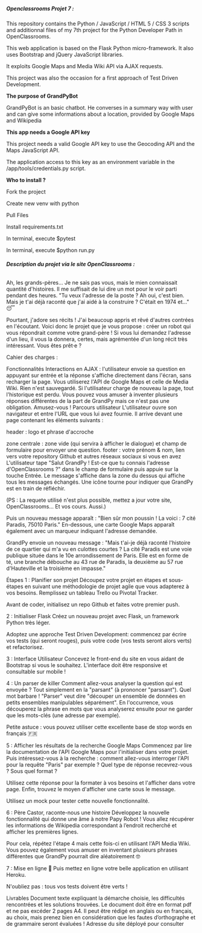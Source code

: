 ##### ****Openclassrooms Projet 7 :****

This repository contains the Python / JavaScript / HTML 5 / CSS 3 scripts and additionnal 
files of my 7th project for the Python Developer Path in OpenClassrooms.

This web application is based on the Flask Python micro-framework. It also uses Bootstrap 
and jQuery JavaScript libraries.

It exploits Google Maps and Media Wiki API via AJAX requests.

This project was also the occasion for a first approach of Test Driven Development.

**The purpose of GrandPyBot**

GrandPyBot is an basic chatbot. He converses in a summary way with user and can give some 
informations about a location, provided by Google Maps and Wikipedia

**This app needs a Google API key**

This project needs a valid Google API key to use the Geocoding API and the Maps JavaScript API.

The application access to this key as an environment variable in the /app/tools/credentials.py script.

**Who to install ?**

Fork the project

Create new venv with python

Pull Files

Install requirements.txt

In terminal, execute $pytest

In terminal, execute $python run.py



###### **Description du projet via le site OpenClassrooms :**

Ah, les grands-pères... Je ne sais pas vous, mais le mien connaissait quantité d'histoires.
 Il me suffisait de lui dire un mot pour le voir parti pendant des heures. "Tu veux l'adresse de la poste ? Ah oui, c'est bien. Mais je t'ai déjà raconté que j'ai aidé à la construire ? C'était en 1974 et..." 😴

Pourtant, j'adore ses récits ! J'ai beaucoup appris et rêvé d'autres contrées en l'écoutant. Voici donc le projet que je vous propose : 
créer un robot qui vous répondrait comme votre grand-père ! Si vous lui demandez l'adresse d'un lieu, il vous la donnera, certes, mais agrémentée d'un long récit très intéressant. Vous êtes prêt·e ?

Cahier des charges :

Fonctionnalités
Interactions en AJAX : l'utilisateur envoie sa question en appuyant sur entrée et la réponse s'affiche directement dans l'écran, sans recharger la page.
Vous utiliserez l'API de Google Maps et celle de Media Wiki.
Rien n'est sauvegardé. Si l'utilisateur charge de nouveau la page, tout l'historique est perdu.
Vous pouvez vous amuser à inventer plusieurs réponses différentes de la part de GrandPy mais ce n'est pas une obligation. Amusez-vous !
Parcours utilisateur
L'utilisateur ouvre son navigateur et entre l'URL que vous lui avez fournie. Il arrive devant une page contenant les éléments suivants :

header : logo et phrase d'accroche

zone centrale : zone vide (qui servira à afficher le dialogue) et champ de formulaire pour envoyer une question.
footer : votre prénom & nom, lien vers votre repository Github et autres réseaux sociaux si vous en avez
L'utilisateur tape "Salut GrandPy ! Est-ce que tu connais l'adresse d'OpenClassrooms ?" dans le champ de formulaire 
puis appuie sur la touche Entrée. Le message s'affiche dans la zone du dessus qui affiche tous les messages échangés. Une icône tourne pour indiquer que GrandPy est en train de réfléchir.

(PS : La requete utilisé n'est plus possible, mettez a jour votre site, OpenClassrooms... Et vos cours. Aussi.)

Puis un nouveau message apparaît : "Bien sûr mon poussin ! La voici : 7 cité Paradis, 75010 Paris." 
En-dessous, une carte Google Maps apparaît également avec un marqueur indiquant l'adresse demandée.

GrandPy envoie un nouveau message : "Mais t'ai-je déjà raconté l'histoire de ce quartier qui m'a vu en culottes courtes ? 
La cité Paradis est une voie publique située dans le 10e arrondissement de Paris. Elle est en forme de té, une branche débouche au 43 rue de Paradis, 
la deuxième au 57 rue d'Hauteville et la troisième en impasse."

Étapes
1 : Planifier son projet
Découpez votre projet en étapes et sous-étapes en suivant une méthodologie de projet agile que vous adapterez à vos besoins. 
Remplissez un tableau Trello ou Pivotal Tracker.

Avant de coder, initialisez un repo Github et faites votre premier push.



2 : Initialiser Flask
Créez un nouveau projet avec Flask, un framework Python très léger.

Adoptez une approche Test Driven Development: commencez par écrire vos tests (qui seront rouges), 
puis votre code (vos tests seront alors verts) et refactorisez.



3 : Interface Utilisateur
Concevez le front-end du site en vous aidant de Bootstrap si vous le souhaitez. 
L'interface doit être responsive et consultable sur mobile !



4 : Un parser de killer
Comment allez-vous analyser la question qui est envoyée ? Tout simplement en la "parsant" 
(à prononcer "parssant"). Quel mot barbare ! "Parser" veut dire "découper un ensemble de données en petits ensembles manipulables séparément".
 En l'occurrence, vous découperez la phrase en mots que vous analyserez ensuite pour ne garder que les mots-clés (une adresse par exemple).

Petite astuce : vous pouvez utiliser cette excellente base de stop words en français 🇫🇷



5 : Afficher les résultats de la recherche Google Maps
Commencez par lire la documentation de l'API Google Maps pour l'initialiser dans votre projet. Puis intéressez-vous à la recherche : 
comment allez-vous interroger l'API pour la requête "Paris" par exemple ? Quel type de réponse recevrez-vous ? Sous quel format ?

Utilisez cette réponse pour la formater à vos besoins et l'afficher dans votre page. Enfin, trouvez le moyen d'afficher une carte sous le message.

Utilisez un mock pour tester cette nouvelle fonctionnalité.



6 : Père Castor, raconte-nous une histoire
Développez la nouvelle fonctionnalité qui donne une âme à notre Papy Robot ! Vous allez récupérer 
les informations de Wikipedia correspondant à l’endroit recherché et afficher les premières lignes.

Pour cela, répétez l'étape 4 mais cette fois-ci en utilisant l'API Media Wiki. 
Vous pouvez également vous amuser en inventant plusieurs phrases différentes que GrandPy pourrait dire aléatoirement 🤓


7 : Mise en ligne 🚀
Puis mettez en ligne votre belle application en utilisant Heroku.

N'oubliez pas : tous vos tests doivent être verts !

Livrables
Document texte expliquant la démarche choisie, les difficultés rencontrées et les solutions trouvées. 
Le document doit être en format pdf et ne pas excéder 2 pages A4. Il peut être rédigé en anglais ou en français, au choix, 
mais prenez bien en considération que les fautes d’orthographe et de grammaire seront évaluées !
Adresse du site déployé pour consulter